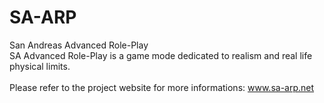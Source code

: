 # SA-ARP
San Andreas Advanced Role-Play
<br>
SA Advanced Role-Play is a game mode dedicated to realism and real life physical limits.
<br>
<br>
Please refer to the project website for more informations: www.sa-arp.net
<br>
